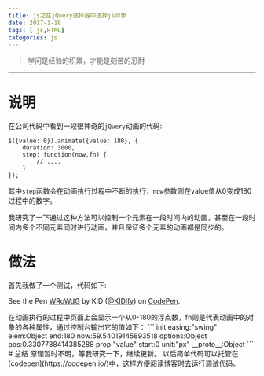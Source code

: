 ```yaml
---
title: js之在jQuery选择器中选择js对象
date: 2017-1-18
tags: [ js,HTML]
categories: js
---
```


> 学问是经验的积累，才能是刻苦的忍耐

***

# 说明
在公司代码中看到一段很神奇的`jQuery`动画的代码:
```
$({value: 0}).animate({value: 180}, {
    duration: 3000,
    step: function(now,fn) {
        // ....
    }
});
```
其中`step`函数会在动画执行过程中不断的执行，`now`参数则在value值从0变成180过程中的数字。

我研究了一下通过这种方法可以控制一个元素在一段时间内的动画，甚至在一段时间内多个不同元素同时进行动画，并且保证多个元素的动画都是同步的。

<!-- more -->
# 做法
首先我做了一个测试，代码如下:
<p data-height="265" data-theme-id="0" data-slug-hash="WRoWdG" data-default-tab="result" data-user="KIDlfy" data-embed-version="2" data-pen-title="WRoWdG" class="codepen">See the Pen <a href="https://codepen.io/KIDlfy/pen/WRoWdG/">WRoWdG</a> by KID (<a href="http://codepen.io/KIDlfy">@KIDlfy</a>) on <a href="http://codepen.io">CodePen</a>.</p>
<script async src="https://production-assets.codepen.io/assets/embed/ei.js"></script>
在动画执行的过程中页面上会显示一个从0-180的浮点数，fn则是代表动画中的对象的各种属性，通过控制台输出它的值如下：
```
init
    easing:"swing"
    elem:Object
    end:180
    now:59.54019145893518
    options:Object
    pos:0.3307788414385288
    prop:"value"
    start:0
    unit:"px"
    __proto__:Object
```
# 总结
原理暂时不明，等我研究一下，继续更新。
以后简单代码可以托管在[codepen](https://codepen.io/)中，这样方便阅读博客时去运行调试代码。